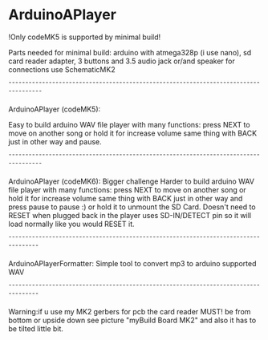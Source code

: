 # ArduinoAPlayer
!Only codeMK5 is supported by minimal build!

Parts needed for minimal build:
arduino with atmega328p (i use nano),
sd card reader adapter,
3 buttons
and 3.5 audio jack or/and speaker
for connections use SchematicMK2

¯¯¯¯¯¯¯¯¯¯¯¯¯¯¯¯¯¯¯¯¯¯¯¯¯¯¯¯¯¯¯¯¯¯¯¯¯¯¯¯¯¯¯¯¯¯¯¯¯¯¯¯¯¯¯¯¯¯¯¯¯¯¯¯¯¯¯¯¯¯¯¯¯¯¯¯¯¯¯¯¯¯¯¯¯

ArduinoAPlayer (codeMK5):

Easy to build arduino WAV file player with many functions:
press NEXT to move on another song or hold it for increase volume
same thing with BACK just in other way and pause.

¯¯¯¯¯¯¯¯¯¯¯¯¯¯¯¯¯¯¯¯¯¯¯¯¯¯¯¯¯¯¯¯¯¯¯¯¯¯¯¯¯¯¯¯¯¯¯¯¯¯¯¯¯¯¯¯¯¯¯¯¯¯¯¯¯¯¯¯¯¯¯¯¯¯¯¯¯¯¯¯¯¯¯¯¯

ArduinoAPlayer (codeMK6):
Bigger challenge
Harder to build arduino WAV file player with many functions:
press NEXT to move on another song or hold it for increase volume
same thing with BACK just in other way and press pause to pause :)
or hold it to unmount the SD Card. Doesn't need to RESET when plugged back in
the player uses SD-IN/DETECT pin so it will load normally like you would RESET it.

¯¯¯¯¯¯¯¯¯¯¯¯¯¯¯¯¯¯¯¯¯¯¯¯¯¯¯¯¯¯¯¯¯¯¯¯¯¯¯¯¯¯¯¯¯¯¯¯¯¯¯¯¯¯¯¯¯¯¯¯¯¯¯¯¯¯¯¯¯¯¯¯¯¯¯¯¯¯¯¯¯¯¯¯

ArduinoAPlayerFormatter:
Simple tool to convert mp3 to arduino supported WAV

¯¯¯¯¯¯¯¯¯¯¯¯¯¯¯¯¯¯¯¯¯¯¯¯¯¯¯¯¯¯¯¯¯¯¯¯¯¯¯¯¯¯¯¯¯¯¯¯¯¯¯¯¯¯¯¯¯¯¯¯¯¯¯¯¯¯¯¯¯¯¯¯¯¯¯¯¯¯¯¯¯¯¯¯

Warning:if u use my MK2 gerbers for pcb the card reader MUST! be from bottom or upside down
see picture "myBuild Board MK2" and also it has to be tilted little bit.
